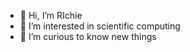 - 👋 Hi, I’m RIchie
- 👀 I’m interested in scientific computing 
- 🌱 I’m curious to know new things 


<!---
Richie-rich-bot/Richie-rich-bot is a ✨ special ✨ repository because its `README.md` (this file) appears on your GitHub profile.
You can click the Preview link to take a look at your changes.
--->
